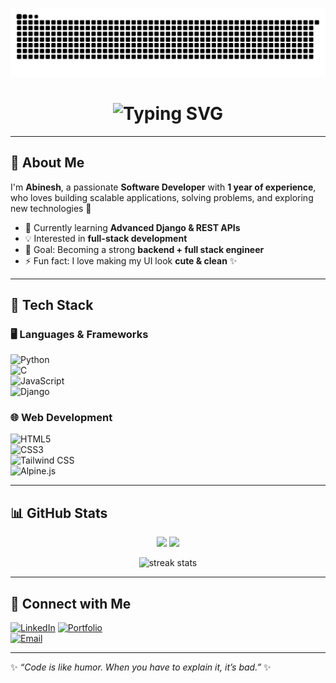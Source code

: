 <!-- 🐍 Contribution Snake -->
![Snake animation](https://github.com/Abinesh1702/Abinesh1702/blob/output/snake.svg)




<h1 align="center">
  <img
    src="https://readme-typing-svg.demolab.com?font=Fira+Code&weight=600&size=30&pause=900&center=true&vCenter=true&width=700&lines=Hi%2C+I'm+Abinesh+V+%F0%9F%91%8B;Software+Developer+%F0%9F%92%BB;Python+%7C+Django+%7C+JavaScript+%7C+C;Clean+UI+lover+%E2%9C%A8+Always+Learning"
    alt="Typing SVG"
  />
</h1>


---

## 💫 About Me  

I'm **Abinesh**, a passionate **Software Developer** with **1 year of experience**, who loves building scalable applications, solving problems, and exploring new technologies 🚀  

- 🌱 Currently learning **Advanced Django & REST APIs**  
- 💡 Interested in **full-stack development**  
- 🎯 Goal: Becoming a strong **backend + full stack engineer**  
- ⚡ Fun fact: I love making my UI look **cute & clean** ✨  

---

## 🔧 Tech Stack  

### 🖥️ Languages & Frameworks  
![Python](https://img.shields.io/badge/Python-3776AB?style=for-the-badge&logo=python&logoColor=white)  
![C](https://img.shields.io/badge/C-00599C?style=for-the-badge&logo=c&logoColor=white)  
![JavaScript](https://img.shields.io/badge/JavaScript-F7DF1E?style=for-the-badge&logo=javascript&logoColor=black)  
![Django](https://img.shields.io/badge/Django-092E20?style=for-the-badge&logo=django&logoColor=white)  

### 🌐 Web Development  
![HTML5](https://img.shields.io/badge/HTML5-E34F26?style=for-the-badge&logo=html5&logoColor=white)  
![CSS3](https://img.shields.io/badge/CSS3-1572B6?style=for-the-badge&logo=css3&logoColor=white)  
![Tailwind CSS](https://img.shields.io/badge/TailwindCSS-38B2AC?style=for-the-badge&logo=tailwind-css&logoColor=white)  
![Alpine.js](https://img.shields.io/badge/Alpine.js-77C1D2?style=for-the-badge&logo=alpine.js&logoColor=black)  

---

## 📊 GitHub Stats  

<p align="center">
  <img src="https://github-readme-stats.vercel.app/api?username=Abinesh1702&show_icons=true&theme=radical" height="165"/>
  <img src="https://github-readme-stats.vercel.app/api/top-langs/?username=Abinesh1702&layout=compact&theme=radical" height="165"/>
</p>

<p align="center">
  <img src="https://github-readme-streak-stats.herokuapp.com/?user=Abinesh1702&theme=radical" alt="streak stats" height="165"/>
</p>

---

## 🌟 Connect with Me  

[![LinkedIn](https://img.shields.io/badge/LinkedIn-0A66C2?style=for-the-badge&logo=linkedin&logoColor=white)](https://www.linkedin.com/in/abinesh-v-7496b32b2)
[![Portfolio](https://img.shields.io/badge/Portfolio-FF4088?style=for-the-badge&logo=vercel&logoColor=white)](https://abinesh1702.github.io/Abinesh-profolio-website/)  
[![Email](https://img.shields.io/badge/Email-D14836?style=for-the-badge&logo=gmail&logoColor=white)](mailto:abineshvijayakumar12@gmail.com)  

---

✨ _“Code is like humor. When you have to explain it, it’s bad.”_ ✨

